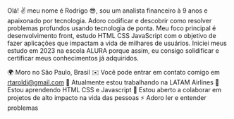 Olá! ✌ meu nome é Rodrigo 😎,
sou um analista financeiro à 9 anos e apaixonado por tecnologia. Adoro codificar e descobrir como resolver problemas profundos usando tecnologia de ponta. Meu foco principal é desenvolvimento front, estudo HTML CSS JavaScript com o objetivo de fazer aplicações que impactam a vida de milhares de usuários.
Iniciei meus estudo em 2023 na escola ALURA porque assim, eu consigo solidificar e certificar meus conhecimentos já adquiridos.

🌍 Moro no São Paulo, Brasil
✉️ Você pode entrar em contato comigo em rtaroldi@gmail.com
🚀 Atualmente estou trabalhando na LATAM Airlines
🧠 Estou aprendendo HTML CSS e Javascript 
🤝 Estou aberto a colaborar em projetos de alto impacto na vida das pessoas
⚡ Adoro ler e entender problemas
